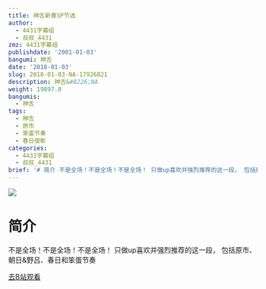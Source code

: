 ```yaml
---
title: 神舌新春SP节选
author:
  - 4431字幕组
  - 叔叔_4431
zmz: 4431字幕组
publishdate: '2001-01-03'
bangumi: 神舌
date: '2018-01-03'
slug: 2018-01-03-NA-17926821
description: 神舌&#8226;NA
weight: 19897.0
bangumis:
  - 神舌
tags:
  - 神舌
  - 原市
  - 笨蛋节奏
  - 春日俊彰
categories:
  - 4431字幕组
  - 叔叔_4431
brief: '# 简介 不是全场！不是全场！不是全场！ 只做up喜欢并强烈推荐的这一段， 包括原市、朝日&野吕、春日和笨蛋节奏'
---
```

![](https://i.imgur.com/vnBjS6r.png)
# 简介  
不是全场！不是全场！不是全场！
只做up喜欢并强烈推荐的这一段，
包括原市、朝日&野吕、春日和笨蛋节奏  

[去B站观看](https://www.bilibili.com/video/av17926821/)
 
